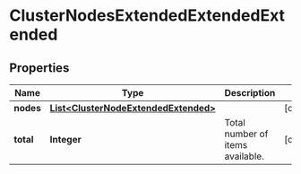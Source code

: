 
# ClusterNodesExtendedExtendedExtended

## Properties
Name | Type | Description | Notes
------------ | ------------- | ------------- | -------------
**nodes** | [**List&lt;ClusterNodeExtendedExtended&gt;**](ClusterNodeExtendedExtended.md) |  |  [optional]
**total** | **Integer** | Total number of items available. |  [optional]



